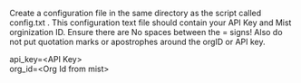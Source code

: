 Create a configuration file in the same directory as the script called config.txt . 
This configuration text file should contain your API Key and Mist orginization ID. 
Ensure there are No spaces between the = signs! 
Also do not put quotation marks or apostrophes around the orgID or API key.

api_key=\<API Key\>
<br/>org_id=\<Org Id from mist\>
